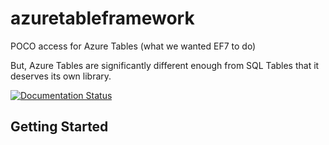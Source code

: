 # azuretableframework
POCO access for Azure Tables
(what we wanted EF7 to do)

But, Azure Tables are significantly different enough from SQL Tables that it deserves its own library.


[![Documentation Status](https://readthedocs.org/projects/azuretableframework/badge/?version=latest)](http://azuretableframework.readthedocs.org/en/latest/?badge=latest)

## Getting Started

